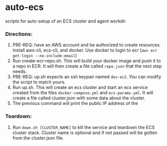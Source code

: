 # auto-ecs
scripts for auto-setup of an ECS cluster and agent workdir

### Directions:

1. PRE-REQ: have an AWS account and be authorized to create resources. Install aws-cli, ecs-cli, and docker. Use docker to login to ecr (`aws ecr get-login --no-include-email`)
1. Run create-ecr-repo.sh. This will build your docker image and push it to a repo in ECR. It will then create a file called `repo.json` that the next step needs.
1. PRE-REQ: up.sh expects an ssh keypair named `dev-ec2`. You can modify the script to match yours.
1. Run up.sh. This will create an ecs cluster and start an ecs service created from the files `docker-compose.yml` and `ecs-params.yml`. It will create a file called cluster.json with some data about the cluster.
1. The previous command will print the public IP address of the 

### Teardown:

1. Run `down.sh [CLUSTER_NAME]` to kill the service and teardown the ECS cluster stack. Cluster name is optional and if not passed will be gotten from the cluster.json file.

